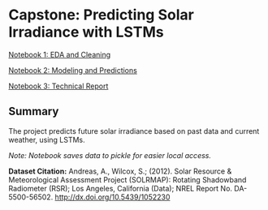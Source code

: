 # Capstone: Predicting Solar Irradiance with LSTMs

[Notebook 1: EDA and Cleaning](https://github.com/samchaaa/capstone_repo/blob/master/1_EDA%20and%20Cleaning.ipynb)

[Notebook 2: Modeling and Predictions](https://github.com/samchaaa/capstone_repo/blob/master/2_Modeling%20and%20Predictions.ipynb)

[Notebook 3: Technical Report](https://github.com/samchaaa/capstone_repo/blob/master/3_Technical_Report.ipynb)

## Summary
The project predicts future solar irradiance based on past data and current weather, using LSTMs.

*Note: Notebook saves data to pickle for easier local access.*

**Dataset Citation:**
Andreas, A., Wilcox, S.; (2012). Solar Resource & Meteorological Assessment Project (SOLRMAP): Rotating Shadowband Radiometer (RSR); Los Angeles, California (Data); NREL Report No. DA-5500-56502. http://dx.doi.org/10.5439/1052230
